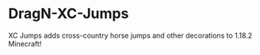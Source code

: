 # DragN-XC-Jumps

XC Jumps adds cross-country horse jumps and other decorations to 1.18.2 Minecraft! 
